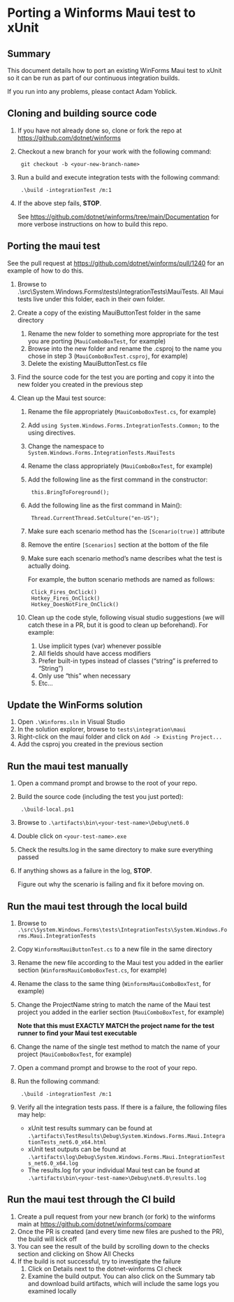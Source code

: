 # Porting a Winforms Maui test to xUnit

## Summary

This document details how to port an existing WinForms Maui test to xUnit so it can be run as part of our continuous integration builds. 

If you run into any problems, please contact Adam Yoblick.

## Cloning and building source code

1. If you have not already done so, clone or fork the repo at https://github.com/dotnet/winforms

1. Checkout a new branch for your work with the following command:
        
        git checkout -b <your-new-branch-name>

1. Run a build and execute integration tests with the following command:

        .\build -integrationTest /m:1

1. If the above step fails, **STOP**.

    See https://github.com/dotnet/winforms/tree/main/Documentation for more verbose instructions on how to build this repo.

## Porting the maui test

See the pull request at https://github.com/dotnet/winforms/pull/1240 for an example of how to do this.

1. Browse to .\src\System.Windows.Forms\tests\IntegrationTests\MauiTests. All Maui tests live under this folder, each in their own folder.
	
1. Create a copy of the existing MauiButtonTest folder in the same directory

    1. Rename the new folder to something more appropriate for the test you are porting (`MauiComboBoxTest`, for example)
    1. Browse into the new folder and rename the .csproj to the name you chose in step 3 (`MauiComboBoxTest.csproj`, for example)
    1. Delete the existing MauiButtonTest.cs file

1. Find the source code for the test you are porting and copy it into the new folder you created in the previous step

1. Clean up the Maui test source:

    1. Rename the file appropriately (`MauiComboBoxTest.cs`, for example)
    1. Add `using System.Windows.Forms.IntegrationTests.Common;` to the using directives.
    1. Change the namespace to `System.Windows.Forms.IntegrationTests.MauiTests`
    1. Rename the class appropriately (`MauiComboBoxTest`, for example)
    1. Add the following line as the first command in the constructor:
    
            this.BringToForeground();

    1. Add the following line as the first command in Main():
    
            Thread.CurrentThread.SetCulture("en-US");

    1. Make sure each scenario method has the `[Scenario(true)]` attribute
    1. Remove the entire `[Scenarios]` section at the bottom of the file
    1. Make sure each scenario method’s name describes what the test is actually doing. 
    
        For example, the button scenario methods are named as follows:
            
            Click_Fires_OnClick()
            Hotkey_Fires_OnClick()
            Hotkey_DoesNotFire_OnClick()

    1. Clean up the code style, following visual studio suggestions (we will catch these in a PR, but it is good to clean up beforehand). For example:
        1. Use implicit types (var) whenever possible
        1. All fields should have access modifiers
        1. Prefer built-in types instead of classes (“string” is preferred to “String”)
        1. Only use “this” when necessary
        1. Etc...

## Update the WinForms solution

1. Open `.\Winforms.sln` in Visual Studio
1. In the solution explorer, browse to `tests\integration\maui`
1. Right-click on the maui folder and click on `Add -> Existing Project...`
1. Add the csproj you created in the previous section

## Run the maui test manually

1. Open a command prompt and browse to the root of your repo.
1. Build the source code (including the test you just ported):

        .\build-local.ps1
	
1. Browse to `.\artifacts\bin\<your-test-name>\Debug\net6.0`
1. Double click on `<your-test-name>.exe`
1. Check the results.log in the same directory to make sure everything passed
1. If anything shows as a failure in the log, **STOP**. 

    Figure out why the scenario  is failing and fix it before moving on.

## Run the maui test through the local build

1. Browse to `.\src\System.Windows.Forms\tests\IntegrationTests\System.Windows.Forms.Maui.IntegrationTests`
1. Copy `WinformsMauiButtonTest.cs` to a new file in the same directory
1. Rename the new file according to the Maui test you added in the earlier section (`WinformsMauiComboBoxTest.cs`, for example)
1. Rename the class to the same thing (`WinformsMauiComboBoxTest`, for example)
1. Change the ProjectName string to match the name of the Maui test project you added in the earlier section (`MauiComboBoxTest`, for example)

    **Note that this must EXACTLY MATCH the project name for the test runner to find your Maui test executable**
	
1. Change the name of the single test method to match the name of your project (`MauiComboBoxTest`, for example)
1. Open a command prompt and browse to the root of your repo.
1. Run the following command:

        .\build -integrationTest /m:1
	
1. Verify all the integration tests pass. If there is a failure, the following files may help:
    - xUnit test results summary can be found at `.\artifacts\TestResults\Debug\System.Windows.Forms.Maui.IntegrationTests_net6.0_x64.html`
    - xUnit test outputs can be found at `.\artifacts\log\Debug\System.Windows.Forms.Maui.IntegrationTests_net6.0_x64.log`
    - The results.log for your individual Maui test can be found at `.\artifacts\bin\<your-test-name>\Debug\net6.0\results.log`

## Run the maui test through the CI build

1. Create a pull request from your new branch (or fork) to the winforms main at https://github.com/dotnet/winforms/compare
1. Once the PR is created (and every time new files are pushed to the PR), the build will kick off
1. You can see the result of the build by scrolling down to the checks section and clicking on Show All Checks
1. If the build is not successful, try to investigate the failure
    1. Click on Details next to the dotnet-winforms CI check
    1. Examine the build output. You can also click on the Summary tab and download build artifacts, which will include the same logs you examined locally
